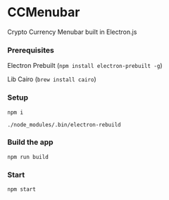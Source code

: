 # CCMenubar


Crypto Currency Menubar built in Electron.js



### Prerequisites

Electron Prebuilt (`npm install electron-prebuilt -g`)

Lib Cairo (`brew install cairo`)

### Setup

    npm i

    ./node_modules/.bin/electron-rebuild



### Build the app

    npm run build



### Start

    npm start
